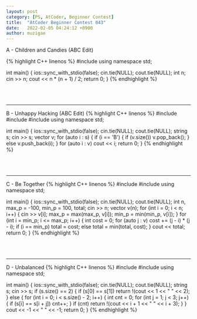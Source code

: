 ```yaml
---
layout: post
category: [PS, AtCoder, Beginner Contest]
title:  "AtCoder Beginner Contest 043"
date:   2022-02-05 04:24:12 +0900
author: muzigae
---
```

A - Children and Candies (ABC Edit)

{% highlight C++ linenos %}
#include <iostream>
using namespace std;

int main() {
    ios::sync_with_stdio(false); cin.tie(NULL); cout.tie(NULL);
    int n; cin >> n; cout << n * (n + 1) / 2;
    return 0;
}
{% endhighlight %}

<br><br>

---
B - Unhappy Hacking (ABC Edit)
{% highlight C++ linenos %}
#include <iostream>
#include <string>
#include <vector>
using namespace std;

int main() {
    ios::sync_with_stdio(false); cin.tie(NULL); cout.tie(NULL);
    string s; cin >> s;
    vector<char> v;
    for (auto i : s) {
        if (i == 'B') {
            if (v.size()) v.pop_back();
        }
        else v.push_back(i);
    }
    for (auto i : v) cout << i;
    return 0;
}
{% endhighlight %}

<br><br>

---
C - Be Together
{% highlight C++ linenos %}
#include <iostream>
#include <vector>
using namespace std;

int main() {
    ios::sync_with_stdio(false); cin.tie(NULL); cout.tie(NULL);
    int n, max_p = -100, min_p = 100, total; cin >> n;
    vector<int> v(n);
    for (int i = 0; i < n; i++) {
        cin >> v[i];
        max_p = max(max_p, v[i]);
        min_p = min(min_p, v[i]);
    }
    for (int i = min_p; i <= max_p; i++) {
        int cost = 0;
        for (auto j : v) cost += (j - i) * (j - i);
        if (i == min_p) total = cost;
        else total = min(total, cost);
    } cout << total;
    return 0;
}
{% endhighlight %}

<br><br>

---
D - Unbalanced
{% highlight C++ linenos %}
#include <iostream>
#include <string>
using namespace std;

int main() {
    ios::sync_with_stdio(false); cin.tie(NULL); cout.tie(NULL);
    string s; cin >> s;
    if (s.size() == 2) {
        if (s[0] == s[1]) return !(cout << 1 << " " << 2);
    }
    else {
        for (int i = 0; i < s.size() - 2; i++) {
            int cnt = 0;
            for (int j = 1; j < 3; j++) {
                if (s[i] == s[i + j]) cnt++;
            }
            if (cnt) return !(cout << i + 1 << " " << i + 3);
        }
    } cout << -1 << " " << -1;
    return 0;
}
{% endhighlight %}